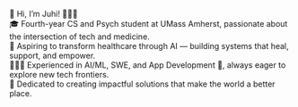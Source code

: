 👋 Hi, I’m Juhi! 🙋🏻‍♀️  
🎓 Fourth-year CS and Psych student at UMass Amherst, passionate about the intersection of tech and medicine.  
🧠 Aspiring to transform healthcare through AI — building systems that heal, support, and empower.  
👩🏻‍💻 Experienced in AI/ML, SWE, and App Development 🤖, always eager to explore new tech frontiers.  
🌱 Dedicated to creating impactful solutions that make the world a better place.  
